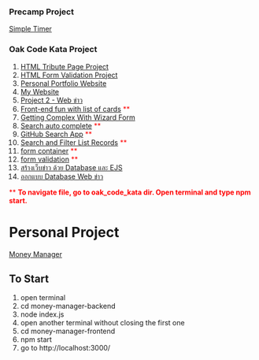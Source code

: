 ### Precamp Project
  [Simple Timer](https://scratch.mit.edu/projects/403086382/)
  

### Oak Code Kata Project

  1. [HTML Tribute Page Project](https://github.com/Rainstriker/OakCodeKata_codecamp_-6/tree/master/HTML%20Project/Project%201%20-%20HTML%20Tribute%20Page%20Project)
  2. [HTML Form Validation Project](https://github.com/Rainstriker/OakCodeKata_codecamp_-6/tree/master/HTML%20Project/Project%202%20-%20HTML%20Form%20Validation%20Project)
  3. [Personal Portfolio Website](https://github.com/Rainstriker/OakCodeKata_codecamp_-6/tree/master/HTML%20Project/Project%203%20-%20Personal%20Portfolio%20Website)
  4. [My Website](https://github.com/Rainstriker/OakCodeKata_codecamp_-6/tree/master/HTML%20Responsive%20with%20Bootstrap/Project%201%20-%20My%20Website)
  5. [Project 2 - Web ข่าว](https://github.com/Rainstriker/OakCodeKata_codecamp_-6/tree/master/HTML%20Responsive%20with%20Bootstrap/Project%202%20-%20%20Web%20%E0%B8%82%E0%B9%88%E0%B8%B2%E0%B8%A7)
  6. [Front-end fun with list of cards](https://github.com/Rainstriker/OakCodeKata_codecamp_-6/tree/master/React%20Project/oak_code_kata/src/components/CardList) <span style="color:red">**</span>
  7. [Getting Complex With Wizard Form](https://github.com/Rainstriker/OakCodeKata_codecamp_-6/tree/master/React%20Project/oak_code_kata/src/components/WizardForm) 
  8. [Search auto complete](https://github.com/Rainstriker/OakCodeKata_codecamp_-6/tree/master/React%20Project/oak_code_kata/src/components/AutoComplete) <span style="color:red">**</span>
  9. [GitHub Search App](https://github.com/Rainstriker/OakCodeKata_codecamp_-6/tree/master/React%20Project/oak_code_kata/src/components/GitHubSearch) <span style="color:red">**</span>
  10. [Search and Filter List Records](https://github.com/Rainstriker/OakCodeKata_codecamp_-6/tree/master/React%20Project/oak_code_kata/src/components/SearchFilter) <span style="color:red">**</span>
  11. [form container](https://github.com/Rainstriker/OakCodeKata_codecamp_-6/tree/master/React%20Project/oak_code_kata/src/components/SampleForm) <span style="color:red">**</span>
  12. [form validation](https://github.com/Rainstriker/OakCodeKata_codecamp_-6/tree/master/React%20Project/oak_code_kata/src/components/ValidatedForm) <span style="color:red">**</span>
  13. [สร้างเว็บข่าว ด้วย Database และ EJS](https://github.com/Rainstriker/OakCodeKata_codecamp_-6/tree/master/ExpressJS%20%2B%20Database%20%2B%20EJS/EJS)
  14. [ออกแบบ Database Web ข่าว](https://github.com/Rainstriker/OakCodeKata_codecamp_-6/tree/master/Database/Database%20Web)

  <span style="color:red">** **To navigate file, go to oak_code_kata dir. Open terminal and type npm start.**</span>
  
# Personal Project

  [Money Manager](https://github.com/Rainstriker/money-manager)
  
  ## To Start
  1. open terminal
  2. cd money-manager-backend
  3. node index.js
  4. open another terminal without closing the first one
  5. cd money-manager-frontend
  6. npm start
  7. go to http://localhost:3000/
